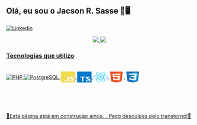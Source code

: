 ## Olá, eu sou o Jacson R. Sasse 🤙🖥️

[![Linkedin](https://img.shields.io/badge/LinkedIn-0077B5?style=for-the-badge&logo=linkedin&logoColor=white)](https://www.linkedin.com/in/jacson-rodrigo-sasse-1a9742143)

<div align="center">
  <a href="https://github.com/jacsonrsasse">
  <img height="180em" src="https://github-readme-stats.vercel.app/api?username=jacsonrsasse&show_icons=true&theme=dark&include_all_commits=true&count_private=true&locale=pt-br&hide=contribs,stars"/>
  <img height="180em" src="https://github-readme-stats.vercel.app/api/top-langs/?username=jacsonrsasse&layout=compact&langs_count=7&theme=dark&locale=pt-br"/>
</div>

### Tecnologias que utilizo
<div style="display: inline_block"><br>
  <img align="center" alt="PHP" height="30" width="40" src="https://cdn.jsdelivr.net/gh/devicons/devicon/icons/php/php-original.svg">
  <img align="center" alt="PostgreSQL" height="30" width="40" src="https://cdn.jsdelivr.net/gh/devicons/devicon/icons/postgresql/postgresql-original.svg">
  <img align="center" alt="Javascript" height="30" width="40" src="https://raw.githubusercontent.com/devicons/devicon/master/icons/javascript/javascript-plain.svg">
  <img align="center" alt="Typescript" height="30" width="40" src="https://raw.githubusercontent.com/devicons/devicon/master/icons/typescript/typescript-plain.svg">
  <img align="center" alt="React" height="30" width="40" src="https://raw.githubusercontent.com/devicons/devicon/master/icons/react/react-original.svg">
  <img align="center" alt="HTML" height="30" width="40" src="https://raw.githubusercontent.com/devicons/devicon/master/icons/html5/html5-original.svg">
  <img align="center" alt="CSS" height="30" width="40" src="https://raw.githubusercontent.com/devicons/devicon/master/icons/css3/css3-original.svg">
</div>
<br/><br/><br/><br/>

<p>🔨Esta página está em construção ainda... Peço desculpas pelo transtorno!🔨</p>

<!--- https://github.com/anuraghazra/github-readme-stats >

